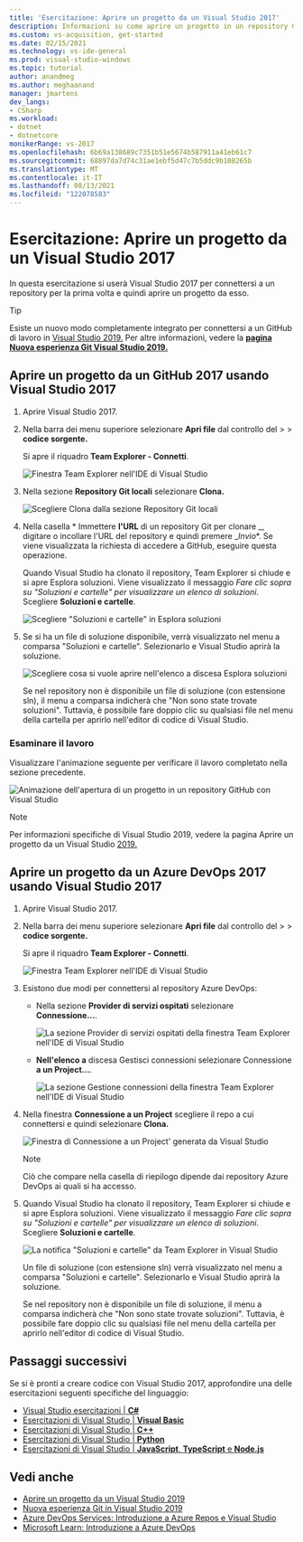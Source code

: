 ```yaml
---
title: 'Esercitazione: Aprire un progetto da un Visual Studio 2017'
description: Informazioni su come aprire un progetto in un repository Git o Azure DevOps usando Visual Studio 2017.
ms.custom: vs-acquisition, get-started
ms.date: 02/15/2021
ms.technology: vs-ide-general
ms.prod: visual-studio-windows
ms.topic: tutorial
author: anandmeg
ms.author: meghaanand
manager: jmartens
dev_langs:
- CSharp
ms.workload:
- dotnet
- dotnetcore
monikerRange: vs-2017
ms.openlocfilehash: 6b69a138689c7351b51e5674b587911a41eb61c7
ms.sourcegitcommit: 68897da7d74c31ae1ebf5d47c7b5ddc9b108265b
ms.translationtype: MT
ms.contentlocale: it-IT
ms.lasthandoff: 08/13/2021
ms.locfileid: "122078583"
---
```

# <a name="tutorial-open-a-project-from-a-repo-in-visual-studio-2017"></a>Esercitazione: Aprire un progetto da un Visual Studio 2017

In questa esercitazione si userà Visual Studio 2017 per connettersi a un repository per la prima volta e quindi aprire un progetto da esso.

> [!TIP]
> Esiste un nuovo modo completamente integrato per connettersi a un GitHub di lavoro in [Visual Studio 2019.](https://visualstudio.microsoft.com/downloads) Per altre informazioni, vedere la [**pagina Nuova esperienza Git Visual Studio 2019.**](../ide/git-with-visual-studio.md?view=vs-2019&preserve-view=true)

## <a name="open-a-project-from-a-github-repo-by-using-visual-studio-2017"></a>Aprire un progetto da un GitHub 2017 usando Visual Studio 2017

1. Aprire Visual Studio 2017.

1. Nella barra dei menu superiore selezionare **Apri file** dal controllo del  >    >  **codice sorgente.**

   Si apre il riquadro **Team Explorer - Connetti**.

    ![Finestra Team Explorer nell'IDE di Visual Studio](./media/open-proj-repo-team-explorer.png)

1. Nella sezione **Repository Git locali** selezionare **Clona.**

    ![Scegliere Clona dalla sezione Repository Git locali](./media/open-proj-repo-local-git-repo-clone.png)

1. Nella casella * Immettere **l'URL** di un repository Git per clonare _, digitare o incollare l'URL del repository e quindi premere _*Invio**. Se viene visualizzata la richiesta di accedere a GitHub, eseguire questa operazione.

   Quando Visual Studio ha clonato il repository, Team Explorer si chiude e si apre Esplora soluzioni. Viene visualizzato il messaggio *Fare clic sopra su "Soluzioni e cartelle" per visualizzare un elenco di soluzioni*. Scegliere **Soluzioni e cartelle**.

   ![Scegliere "Soluzioni e cartelle" in Esplora soluzioni](./media/open-proj-repo-github-solutions-folders.png)

1. Se si ha un file di soluzione disponibile, verrà visualizzato nel menu a comparsa "Soluzioni e cartelle". Selezionarlo e Visual Studio aprirà la soluzione.

   ![Scegliere cosa si vuole aprire nell'elenco a discesa Esplora soluzioni](./media/open-proj-repo-github-solutions-folders-picker.png)

   Se nel repository non è disponibile un file di soluzione (con estensione sln), il menu a comparsa indicherà che "Non sono state trovate soluzioni". Tuttavia, è possibile fare doppio clic su qualsiasi file nel menu della cartella per aprirlo nell'editor di codice di Visual Studio.

### <a name="review-your-work"></a>Esaminare il lavoro

Visualizzare l'animazione seguente per verificare il lavoro completato nella sezione precedente.

   ![Animazione dell'apertura di un progetto in un repository GitHub con Visual Studio](./media/open-project-from-github.gif)

> [!NOTE]
> Per informazioni specifiche di Visual Studio 2019, vedere la pagina Aprire un progetto da un Visual Studio [2019.](tutorial-open-project-from-repo-visual-studio-2019.md)

## <a name="open-a-project-from-an-azure-devops-repo-by-using-visual-studio-2017"></a>Aprire un progetto da un Azure DevOps 2017 usando Visual Studio 2017

1. Aprire Visual Studio 2017.

1. Nella barra dei menu superiore selezionare **Apri file** dal controllo del  >    >  **codice sorgente.**

   Si apre il riquadro **Team Explorer - Connetti**.

    ![Finestra Team Explorer nell'IDE di Visual Studio](./media/open-proj-repo-team-explorer.png)

1. Esistono due modi per connettersi al repository Azure DevOps:

      - Nella sezione **Provider di servizi ospitati** selezionare **Connessione...**.

        ![La sezione Provider di servizi ospitati della finestra Team Explorer nell'IDE di Visual Studio](./media/open-proj-repo-azure-devops.png)

      - **Nell'elenco a** discesa Gestisci connessioni selezionare Connessione **a un Project...**.

        ![La sezione Gestione connessioni della finestra Team Explorer nell'IDE di Visual Studio](./media/open-proj-repo-azuredevops-manage-connections.png)

1. Nella finestra **Connessione a un Project** scegliere il repo a cui connettersi e quindi selezionare **Clona.**

      ![Finestra di Connessione a un Project' generata da Visual Studio](./media/open-proj-azure-devops-connect-cloud-clone.png)

    > [!NOTE]
    > Ciò che compare nella casella di riepilogo dipende dai repository Azure DevOps ai quali si ha accesso.

1. Quando Visual Studio ha clonato il repository, Team Explorer si chiude e si apre Esplora soluzioni. Viene visualizzato il messaggio *Fare clic sopra su "Soluzioni e cartelle" per visualizzare un elenco di soluzioni*. Scegliere **Soluzioni e cartelle**.

      ![La notifica "Soluzioni e cartelle" da Team Explorer in Visual Studio](./media/open-proj-repo-solutions-folders.png)

   Un file di soluzione (con estensione sln) verrà visualizzato nel menu a comparsa "Soluzioni e cartelle". Selezionarlo e Visual Studio aprirà la soluzione.

   Se nel repository non è disponibile un file di soluzione, il menu a comparsa indicherà che "Non sono state trovate soluzioni". Tuttavia, è possibile fare doppio clic su qualsiasi file nel menu della cartella per aprirlo nell'editor di codice di Visual Studio.

## <a name="next-steps"></a>Passaggi successivi

Se si è pronti a creare codice con Visual Studio 2017, approfondire una delle esercitazioni seguenti specifiche del linguaggio:

- [Visual Studio esercitazioni | **C#**](./csharp/index.yml)
- [Esercitazioni di Visual Studio | **Visual Basic**](./visual-basic/index.yml)
- [Esercitazioni di Visual Studio | **C++**](/cpp/get-started/tutorial-console-cpp)
- [Esercitazioni di Visual Studio | **Python**](../python/index.yml)
- [Esercitazioni di Visual Studio | **JavaScript**, **TypeScript** e **Node.js**](../javascript/index.yml)

## <a name="see-also"></a>Vedi anche

- [Aprire un progetto da un Visual Studio 2019](tutorial-open-project-from-repo-visual-studio-2019.md)
- [Nuova esperienza Git in Visual Studio 2019](../ide/git-with-visual-studio.md)
- [Azure DevOps Services: Introduzione a Azure Repos e Visual Studio](/azure/devops/repos/git/gitquickstart/)
- [Microsoft Learn: Introduzione a Azure DevOps](/learn/modules/get-started-with-devops/)
